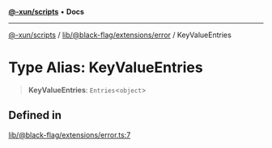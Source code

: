 [**@-xun/scripts**](../../../../../README.md) • **Docs**

***

[@-xun/scripts](../../../../../README.md) / [lib/@black-flag/extensions/error](../README.md) / KeyValueEntries

# Type Alias: KeyValueEntries

> **KeyValueEntries**: `Entries`\<`object`\>

## Defined in

[lib/@black-flag/extensions/error.ts:7](https://github.com/Xunnamius/xscripts/blob/df637b64db981c14c22a425e27a52a97500c0199/lib/@black-flag/extensions/error.ts#L7)
